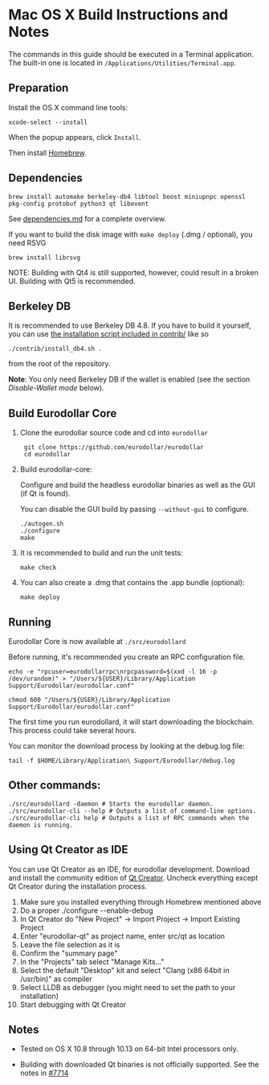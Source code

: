 Mac OS X Build Instructions and Notes
====================================
The commands in this guide should be executed in a Terminal application.
The built-in one is located in `/Applications/Utilities/Terminal.app`.

Preparation
-----------
Install the OS X command line tools:

`xcode-select --install`

When the popup appears, click `Install`.

Then install [Homebrew](https://brew.sh).

Dependencies
----------------------

    brew install automake berkeley-db4 libtool boost miniupnpc openssl pkg-config protobuf python3 qt libevent

See [dependencies.md](dependencies.md) for a complete overview.

If you want to build the disk image with `make deploy` (.dmg / optional), you need RSVG

    brew install librsvg

NOTE: Building with Qt4 is still supported, however, could result in a broken UI. Building with Qt5 is recommended.

Berkeley DB
-----------
It is recommended to use Berkeley DB 4.8. If you have to build it yourself,
you can use [the installation script included in contrib/](/contrib/install_db4.sh)
like so

```shell
./contrib/install_db4.sh .
```

from the root of the repository.

**Note**: You only need Berkeley DB if the wallet is enabled (see the section *Disable-Wallet mode* below).

Build Eurodollar Core
------------------------

1. Clone the eurodollar source code and cd into `eurodollar`

        git clone https://github.com/eurodollar/eurodollar
        cd eurodollar

2.  Build eurodollar-core:

    Configure and build the headless eurodollar binaries as well as the GUI (if Qt is found).

    You can disable the GUI build by passing `--without-gui` to configure.

        ./autogen.sh
        ./configure
        make

3.  It is recommended to build and run the unit tests:

        make check

4.  You can also create a .dmg that contains the .app bundle (optional):

        make deploy

Running
-------

Eurodollar Core is now available at `./src/eurodollard`

Before running, it's recommended you create an RPC configuration file.

    echo -e "rpcuser=eurodollarrpc\nrpcpassword=$(xxd -l 16 -p /dev/urandom)" > "/Users/${USER}/Library/Application Support/Eurodollar/eurodollar.conf"

    chmod 600 "/Users/${USER}/Library/Application Support/Eurodollar/eurodollar.conf"

The first time you run eurodollard, it will start downloading the blockchain. This process could take several hours.

You can monitor the download process by looking at the debug.log file:

    tail -f $HOME/Library/Application\ Support/Eurodollar/debug.log

Other commands:
-------

    ./src/eurodollard -daemon # Starts the eurodollar daemon.
    ./src/eurodollar-cli --help # Outputs a list of command-line options.
    ./src/eurodollar-cli help # Outputs a list of RPC commands when the daemon is running.

Using Qt Creator as IDE
------------------------
You can use Qt Creator as an IDE, for eurodollar development.
Download and install the community edition of [Qt Creator](https://www.qt.io/download/).
Uncheck everything except Qt Creator during the installation process.

1. Make sure you installed everything through Homebrew mentioned above
2. Do a proper ./configure --enable-debug
3. In Qt Creator do "New Project" -> Import Project -> Import Existing Project
4. Enter "eurodollar-qt" as project name, enter src/qt as location
5. Leave the file selection as it is
6. Confirm the "summary page"
7. In the "Projects" tab select "Manage Kits..."
8. Select the default "Desktop" kit and select "Clang (x86 64bit in /usr/bin)" as compiler
9. Select LLDB as debugger (you might need to set the path to your installation)
10. Start debugging with Qt Creator

Notes
-----

* Tested on OS X 10.8 through 10.13 on 64-bit Intel processors only.

* Building with downloaded Qt binaries is not officially supported. See the notes in [#7714](https://github.com/eurodollar/eurodollar/issues/7714)
